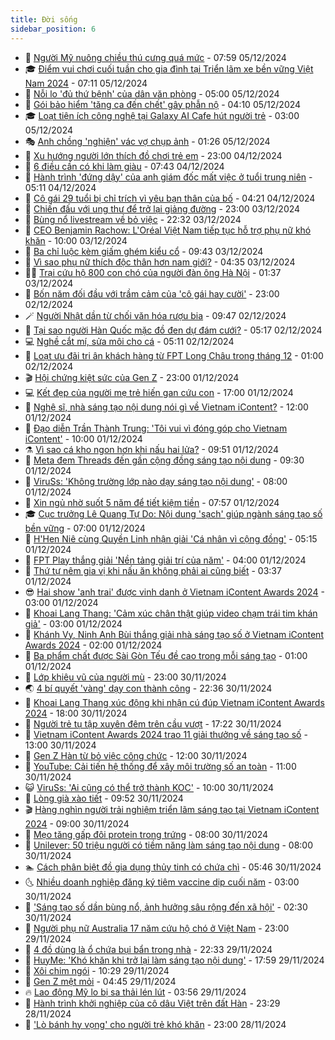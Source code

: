 ```yaml
---
title: Đời sống
sidebar_position: 6
---
```


<!-- vnexpress-doi-song:START -->
- 🚀 [Người Mỹ nuông chiều thú cưng quá mức](https://vnexpress.net/nguoi-my-nuong-chieu-thu-cung-qua-muc-4824253.html) - 07:59 05/12/2024
- 🎓 [Điểm vui chơi cuối tuần cho gia đình tại Triển lãm xe bền vững Việt Nam 2024](https://vnexpress.net/diem-vui-choi-cuoi-tuan-cho-gia-dinh-tai-trien-lam-xe-ben-vung-viet-nam-2024-4823570.html) - 07:11 05/12/2024
- 🚦 [Nỗi lo &#39;đủ thứ bệnh&#39; của dân văn phòng](https://vnexpress.net/noi-lo-du-thu-benh-cua-dan-van-phong-4824127.html) - 05:00 05/12/2024
- 🦣 [Gói bảo hiểm &#39;tăng ca đến chết&#39; gây phẫn nộ](https://vnexpress.net/goi-bao-hiem-tang-ca-den-chet-gay-phan-no-4824066.html) - 04:10 05/12/2024
- 🎓 [Loạt tiện ích công nghệ tại Galaxy AI Cafe hút người trẻ](https://vnexpress.net/loat-tien-ich-cong-nghe-tai-galaxy-ai-cafe-hut-nguoi-tre-4824081.html) - 03:00 05/12/2024
- 🎭 [Anh chồng &#39;nghiện&#39; vác vợ chụp ảnh](https://vnexpress.net/anh-chong-nghien-vac-vo-chup-anh-4823136.html) - 01:26 05/12/2024
- 🦅 [Xu hướng người lớn thích đồ chơi trẻ em](https://vnexpress.net/xu-huong-nguoi-lon-thich-do-choi-tre-em-4823681.html) - 23:00 04/12/2024
- 🎃 [6 điều cần có khi làm giàu](https://vnexpress.net/6-dieu-can-co-khi-lam-giau-4823676.html) - 07:43 04/12/2024
- 💪 [Hành trình &#39;đứng dậy&#39; của anh giám đốc mất việc ở tuổi trung niên](https://vnexpress.net/hanh-trinh-dung-day-cua-anh-giam-doc-mat-viec-o-tuoi-trung-nien-4823188.html) - 05:11 04/12/2024
- 🐻 [Cô gái 29 tuổi bị chỉ trích vì yêu bạn thân của bố](https://vnexpress.net/co-gai-29-tuoi-bi-chi-trich-vi-yeu-ban-than-cua-bo-4823628.html) - 04:21 04/12/2024
- 🧠 [Chiến đấu với ung thư để trở lại giảng đường](https://vnexpress.net/chien-dau-voi-ung-thu-de-tro-lai-giang-duong-4822306.html) - 23:00 03/12/2024
- 🐘 [Bùng nổ livestream về bỏ việc](https://vnexpress.net/bung-no-livestream-ve-bo-viec-4823220.html) - 22:32 03/12/2024
- 👹 [CEO Benjamin Rachow: L&#39;Oréal Việt Nam tiếp tục hỗ trợ phụ nữ khó khăn](https://vnexpress.net/ceo-benjamin-rachow-l-oreal-viet-nam-tiep-tuc-ho-tro-phu-nu-kho-khan-4823345.html) - 10:00 03/12/2024
- 💂 [Ba chỉ luộc kèm giấm ghém kiểu cổ](https://vnexpress.net/ba-chi-luoc-kem-giam-ghem-kieu-co-4823317.html) - 09:43 03/12/2024
- 🦍 [Vì sao phụ nữ thích độc thân hơn nam giới?](https://vnexpress.net/vi-sao-phu-nu-thich-doc-than-hon-nam-gioi-4822756.html) - 04:35 03/12/2024
- 🧑‍🏫 [Trại cứu hộ 800 con chó của người đàn ông Hà Nội](https://vnexpress.net/trai-cuu-ho-800-con-cho-cua-nguoi-dan-ong-ha-noi-4821169.html) - 01:37 03/12/2024
- 🧰 [Bốn năm đối đầu với trầm cảm của &#39;cô gái hay cười&#39;](https://vnexpress.net/bon-nam-doi-dau-voi-tram-cam-cua-co-gai-hay-cuoi-4822225.html) - 23:00 02/12/2024
- 🪄 [Người Nhật dần từ chối văn hóa rượu bia](https://vnexpress.net/nguoi-nhat-dan-tu-choi-van-hoa-ruou-bia-4822830.html) - 09:47 02/12/2024
- 🐲 [Tại sao người Hàn Quốc mặc đồ đen dự đám cưới?](https://vnexpress.net/tai-sao-nguoi-han-quoc-mac-do-den-du-dam-cuoi-4822749.html) - 05:17 02/12/2024
- 💻 [Nghề cắt mí, sửa môi cho cá](https://vnexpress.net/nghe-cat-mi-sua-moi-cho-ca-4822542.html) - 05:11 02/12/2024
- 🐘 [Loạt ưu đãi tri ân khách hàng từ FPT Long Châu trong tháng 12](https://vnexpress.net/loat-uu-dai-tri-an-khach-hang-tu-fpt-long-chau-trong-thang-12-4822465.html) - 01:00 02/12/2024
- 🎬 [Hội chứng kiệt sức của Gen Z](https://vnexpress.net/hoi-chung-kiet-suc-cua-gen-z-4821839.html) - 23:00 01/12/2024
- 💻 [Kết đẹp của người mẹ trẻ hiến gan cứu con](https://vnexpress.net/ket-dep-cua-nguoi-me-tre-hien-gan-cuu-con-4822023.html) - 17:00 01/12/2024
- 🧰 [Nghệ sĩ, nhà sáng tạo nội dung nói gì về Vietnam iContent?](https://vnexpress.net/nghe-si-nha-sang-tao-noi-dung-noi-gi-ve-vietnam-icontent-4822443.html) - 12:00 01/12/2024
- 🫣 [Đạo diễn Trần Thành Trung: &#39;Tôi vui vì đóng góp cho Vietnam iContent&#39;](https://vnexpress.net/dao-dien-tran-thanh-trung-toi-vui-vi-dong-gop-cho-vietnam-icontent-4822501.html) - 10:00 01/12/2024
- ⚗️ [Vì sao cá kho ngon hơn khi nấu hai lửa?](https://vnexpress.net/vi-sao-ca-kho-ngon-hon-khi-nau-hai-lua-4822518.html) - 09:51 01/12/2024
- 🌊 [Meta đem Threads đến gần cộng đồng sáng tạo nội dung](https://vnexpress.net/meta-dem-threads-den-gan-cong-dong-sang-tao-noi-dung-4822523.html) - 09:30 01/12/2024
- 💃 [ViruSs: &#39;Không trường lớp nào dạy sáng tạo nội dung&#39;](https://vnexpress.net/viruss-khong-truong-lop-nao-day-sang-tao-noi-dung-4822420.html) - 08:00 01/12/2024
- 🦆 [Xin ngủ nhờ suốt 5 năm để tiết kiệm tiền](https://vnexpress.net/xin-ngu-nho-suot-5-nam-de-tiet-kiem-tien-4822406.html) - 07:57 01/12/2024
- 🎓 [Cục trưởng Lê Quang Tự Do: Nội dung &#39;sạch&#39; giúp ngành sáng tạo số bền vững](https://vnexpress.net/cuc-truong-le-quang-tu-do-noi-dung-sach-giup-nganh-sang-tao-so-ben-vung-4822322.html) - 07:00 01/12/2024
- 💪 [H&#39;Hen Niê cùng Quyền Linh nhận giải &#39;Cá nhân vì cộng đồng&#39;](https://vnexpress.net/h-hen-nie-cung-quyen-linh-nhan-giai-ca-nhan-vi-cong-dong-4822435.html) - 05:15 01/12/2024
- 🤔 [FPT Play thắng giải &#39;Nền tảng giải trí của năm&#39;](https://vnexpress.net/fpt-play-thang-giai-nen-tang-giai-tri-cua-nam-4822365.html) - 04:00 01/12/2024
- 🧰 [Thứ tự nêm gia vị khi nấu ăn không phải ai cũng biết](https://vnexpress.net/thu-tu-nem-gia-vi-khi-nau-an-khong-phai-ai-cung-biet-4822382.html) - 03:37 01/12/2024
- 😎 [Hai show &#39;anh trai&#39; được vinh danh ở Vietnam iContent Awards 2024](https://vnexpress.net/hai-show-anh-trai-duoc-vinh-danh-o-vietnam-icontent-awards-2024-4822361.html) - 03:00 01/12/2024
- 🌮 [Khoai Lang Thang: &#39;Cảm xúc chân thật giúp video chạm trái tim khán giả&#39;](https://vnexpress.net/khoai-lang-thang-cam-xuc-chan-that-giup-video-cham-trai-tim-khan-gia-4822360.html) - 03:00 01/12/2024
- 🧠 [Khánh Vy, Ninh Anh Bùi thắng giải nhà sáng tạo số ở Vietnam iContent Awards 2024](https://vnexpress.net/khanh-vy-ninh-anh-bui-thang-giai-nha-sang-tao-so-o-vietnam-icontent-awards-2024-4822366.html) - 02:00 01/12/2024
- 🎡 [Ba phẩm chất được Sài Gòn Tếu đề cao trong mỗi sáng tạo](https://vnexpress.net/ba-pham-chat-duoc-sai-gon-teu-de-cao-trong-moi-sang-tao-4822323.html) - 01:00 01/12/2024
- 🎡 [Lớp khiêu vũ của người mù](https://vnexpress.net/lop-khieu-vu-cua-nguoi-mu-4822061.html) - 23:00 30/11/2024
- 🌏 [4 bí quyết &#39;vàng&#39; dạy con thành công](https://vnexpress.net/4-bi-quyet-vang-day-con-thanh-cong-4822066.html) - 22:36 30/11/2024
- 🐻 [Khoai Lang Thang xúc động khi nhận cú đúp Vietnam iContent Awards 2024](https://vnexpress.net/khoai-lang-thang-xuc-dong-khi-nhan-cu-dup-vietnam-icontent-awards-2024-4822346.html) - 18:00 30/11/2024
- 💂 [Người trẻ tụ tập xuyên đêm trên cầu vượt](https://vnexpress.net/nguoi-tre-tu-tap-xuyen-dem-tren-cau-vuot-4820697.html) - 17:22 30/11/2024
- 🥸 [Vietnam iContent Awards 2024 trao 11 giải thưởng về sáng tạo số](https://vnexpress.net/vietnam-icontent-awards-2024-trao-11-giai-thuong-ve-sang-tao-so-4822031-tong-thuat.html) - 13:00 30/11/2024
- 🌋 [Gen Z Hàn từ bỏ việc công chức](https://vnexpress.net/gen-z-han-tu-bo-viec-cong-chuc-4822271.html) - 12:00 30/11/2024
- 🦩 [YouTube: Cải tiến hệ thống để xây môi trường số an toàn](https://vnexpress.net/youtube-cai-tien-he-thong-de-xay-moi-truong-so-an-toan-4822319.html) - 11:00 30/11/2024
- 😺 [ViruSs: &#39;Ai cũng có thể trở thành KOC&#39;](https://vnexpress.net/viruss-ai-cung-co-the-tro-thanh-koc-4822268.html) - 10:00 30/11/2024
- 🐻 [Lòng già xào tiết](https://vnexpress.net/doi-song-cooking-long-gia-xao-tiet-4822274.html) - 09:52 30/11/2024
- 🎬 [Hàng nghìn người trải nghiệm triển lãm sáng tạo tại Vietnam iContent 2024](https://vnexpress.net/hang-nghin-nguoi-trai-nghiem-trien-lam-sang-tao-tai-vietnam-icontent-2024-4822282.html) - 09:00 30/11/2024
- 🎊 [Mẹo tăng gấp đôi protein trong trứng](https://vnexpress.net/doi-song-cooking-meo-tang-gap-doi-protein-trong-trung-4820770.html) - 08:00 30/11/2024
- 💄 [Unilever: 50 triệu người có tiềm năng làm sáng tạo nội dung](https://vnexpress.net/unilever-50-trieu-nguoi-co-tiem-nang-lam-sang-tao-noi-dung-4822256.html) - 08:00 30/11/2024
- 🏊 [Cách phân biệt đồ gia dụng thủy tinh có chứa chì](https://vnexpress.net/cach-phan-biet-do-gia-dung-thuy-tinh-co-chua-chi-4820887.html) - 05:46 30/11/2024
- 🌜 [Nhiều doanh nghiệp đăng ký tiêm vaccine dịp cuối năm](https://vnexpress.net/nhieu-doanh-nghiep-dang-ky-tiem-vaccine-dip-cuoi-nam-4822157.html) - 03:00 30/11/2024
- 🤡 [&#39;Sáng tạo số dần bùng nổ, ảnh hưởng sâu rộng đến xã hội&#39;](https://vnexpress.net/sang-tao-so-dan-bung-no-anh-huong-sau-rong-den-xa-hoi-4822027-tong-thuat.html) - 02:30 30/11/2024
- 🥰 [Người phụ nữ Australia 17 năm cứu hộ chó ở Việt Nam](https://vnexpress.net/nguoi-phu-nu-australia-17-nam-cuu-ho-cho-o-viet-nam-4818342.html) - 23:00 29/11/2024
- 🦍 [4 đồ dùng là ổ chứa bụi bẩn trong nhà](https://vnexpress.net/4-do-dung-la-o-chua-bui-ban-trong-nha-4821714.html) - 22:33 29/11/2024
- 🫣 [HuyMe: &#39;Khó khăn khi trở lại làm sáng tạo nội dung&#39;](https://vnexpress.net/huyme-kho-khan-khi-tro-lai-lam-sang-tao-noi-dung-4820999.html) - 17:59 29/11/2024
- 🚦 [Xôi chim ngói](https://vnexpress.net/doi-song-cooking-xoi-chim-ngoi-4821917.html) - 10:29 29/11/2024
- 🐘 [Gen Z mệt mỏi](https://vnexpress.net/gen-z-met-moi-4821166.html) - 04:45 29/11/2024
- 🔥 [Lao động Mỹ lo bị sa thải lén lút](https://vnexpress.net/lao-dong-my-lo-bi-sa-thai-len-lut-4821572.html) - 03:56 29/11/2024
- 🎃 [Hành trình khởi nghiệp của cô dâu Việt trên đất Hàn](https://vnexpress.net/hanh-trinh-khoi-nghiep-cua-co-dau-viet-tren-dat-han-4819158.html) - 23:29 28/11/2024
- 🥳 [&#39;Lò bánh hy vọng&#39; cho người trẻ khó khăn](https://vnexpress.net/lo-banh-hy-vong-cho-nguoi-tre-kho-khan-4821282.html) - 23:00 28/11/2024<!-- vnexpress-doi-song:END -->
